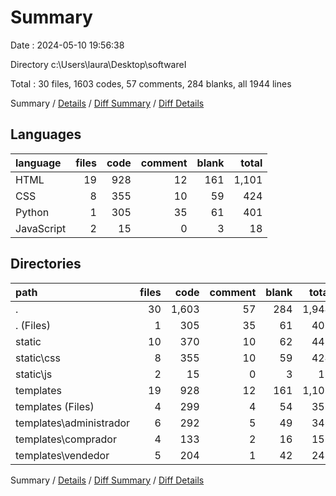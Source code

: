 # Summary

Date : 2024-05-10 19:56:38

Directory c:\\Users\\laura\\Desktop\\softwareI

Total : 30 files,  1603 codes, 57 comments, 284 blanks, all 1944 lines

Summary / [Details](details.md) / [Diff Summary](diff.md) / [Diff Details](diff-details.md)

## Languages
| language | files | code | comment | blank | total |
| :--- | ---: | ---: | ---: | ---: | ---: |
| HTML | 19 | 928 | 12 | 161 | 1,101 |
| CSS | 8 | 355 | 10 | 59 | 424 |
| Python | 1 | 305 | 35 | 61 | 401 |
| JavaScript | 2 | 15 | 0 | 3 | 18 |

## Directories
| path | files | code | comment | blank | total |
| :--- | ---: | ---: | ---: | ---: | ---: |
| . | 30 | 1,603 | 57 | 284 | 1,944 |
| . (Files) | 1 | 305 | 35 | 61 | 401 |
| static | 10 | 370 | 10 | 62 | 442 |
| static\\css | 8 | 355 | 10 | 59 | 424 |
| static\\js | 2 | 15 | 0 | 3 | 18 |
| templates | 19 | 928 | 12 | 161 | 1,101 |
| templates (Files) | 4 | 299 | 4 | 54 | 357 |
| templates\\administrador | 6 | 292 | 5 | 49 | 346 |
| templates\\comprador | 4 | 133 | 2 | 16 | 151 |
| templates\\vendedor | 5 | 204 | 1 | 42 | 247 |

Summary / [Details](details.md) / [Diff Summary](diff.md) / [Diff Details](diff-details.md)